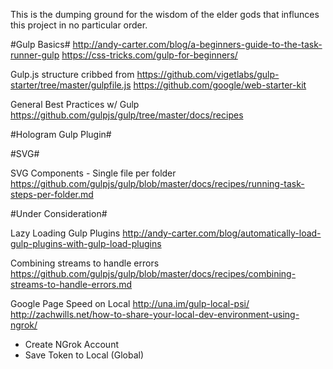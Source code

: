 This is the dumping ground for the wisdom of the elder gods that
influnces this project in no particular order.

#Gulp Basics#
http://andy-carter.com/blog/a-beginners-guide-to-the-task-runner-gulp
https://css-tricks.com/gulp-for-beginners/


Gulp.js structure cribbed from
https://github.com/vigetlabs/gulp-starter/tree/master/gulpfile.js
https://github.com/google/web-starter-kit

General Best Practices w/ Gulp
https://github.com/gulpjs/gulp/tree/master/docs/recipes

#Hologram Gulp Plugin#


#SVG#

SVG Components - Single file per folder
https://github.com/gulpjs/gulp/blob/master/docs/recipes/running-task-steps-per-folder.md


#Under Consideration#

Lazy Loading Gulp Plugins
http://andy-carter.com/blog/automatically-load-gulp-plugins-with-gulp-load-plugins

Combining streams to handle errors
https://github.com/gulpjs/gulp/blob/master/docs/recipes/combining-streams-to-handle-errors.md

Google Page Speed on Local
http://una.im/gulp-local-psi/
http://zachwills.net/how-to-share-your-local-dev-environment-using-ngrok/

- Create NGrok Account
- Save Token to Local (Global)
